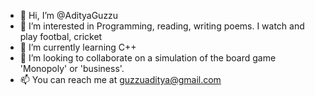 - 👋 Hi, I’m @AdityaGuzzu
- 👀 I’m interested in Programming, reading, writing poems. I watch and play footbal, cricket
- 🌱 I’m currently learning C++
- 💞️ I’m looking to collaborate on a simulation of the board game 'Monopoly' or 'business'.
- 📫 You can reach me at guzzuaditya@gmail.com 

<!---
AdityaGuzzu/AdityaGuzzu is a ✨ special ✨ repository because its `README.md` (this file) appears on your GitHub profile.
You can click the Preview link to take a look at your changes.
--->
